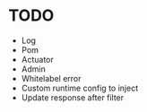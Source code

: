 # TODO

* Log
* Pom
* Actuator
* Admin
* Whitelabel error
* Custom runtime config to inject
* Update response after filter
